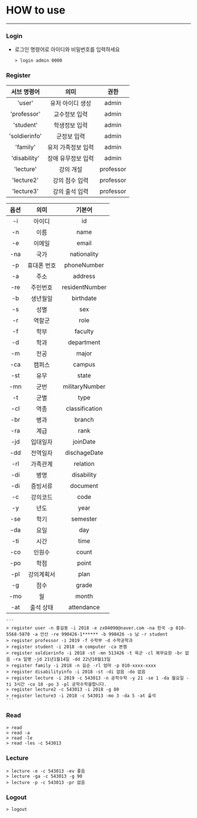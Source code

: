 # HOW to use
----------------
### Login
- 로그인 명령어로 아이디와 비밀번호를 입력하세요
	```
	> login admin 0000
	```
### Register
|서브 명령어|의미|권한|
|:---:|:---:|:---:|
|'user'|유저 아이디 생성|admin|
|'professor'|교수정보 입력|admin|
|'student'|학생정보 입력|admin|
|'soldierinfo'|군정보 입력|admin|
|'family'|유저 가족정보 입력|admin|
|'disability'|장애 유무정보 입력|admin|
|'lecture'|강의 개설|professor|
|'lecture2'|강의 점수 입력|professor|
|'lecture3'|강의 출석 입력|professor|

|옵션|의미|기본어|
|:---:|:---:|:---:|
|-i|아이디|id|
|-n|이름|name|
|-e|이메일|email|
|-na|국가|nationality|
|-p|휴대폰 번호|phoneNumber|
|-a|주소|address|
|-re|주민번호|residentNumber|
|-b|생년월일|birthdate|
|-s|성별|sex|
|-r|역할군|role|
|-f|학부|faculty|
|-d|학과|department|
|-m|전공|major|
|-ca|캠퍼스|campus|
|-st|유무|state|
|-mn|군번|militaryNumber|
|-t|군별|type|
|-cl|역종|classification|
|-br|병과|branch|
|-ra|계급|rank|
|-jd|입대일자|joinDate|
|-dd|전역일자|dischageDate|
|-rl|가족관계|relation|
|-di|병명|disability|
|-di|증빙서류|document|
|-c|강의코드|code|
|-y|년도|year|
|-se|학기|semester|
|-da|요일|day|
|-ti|시간|time|
|-co|인원수|count|
|-po|학점|point|
|-pl|강의계획서|plan|
|-g|점수|grade|
|-mo|월|month|
|-at|출석 상태|attendance|
	```
	> register user -n 홍길동 -i 2018 -e zx04090@naver.com -na 한국 -p 010-5568-5870 -a 안산 -re 990426-1****** -b 990426 -s 남 -r student
	> register professor -i 2019 -f 수학부 -d 수학공학과
	> register student -i 2018 -m computer -ca 본캠
	> register soldierinfo -i 2018 -st -mn 513426 -t 육군 -cl 복무요원 -br 없음 -ra 일병 -jd 21년1월14일 -dd 22년10월13일
	> register family -i 2018 -n 길순 -rl 엄마 -p 010-xxxx-xxxx
	> register disabilityinfo -i 2018 -st -di 없음 -do 없음
	> register lecture -i 2019 -c 543013 -n 공학수학 -y 21 -se 1 -da 월요일 -ti 3시간 -co 18 -po 3 -pl 공학수학을합니다.
	> register lecture2 -c 543013 -i 2018 -g 80
	> register lecture3 -i 2018 -c 543013 -mo 3 -da 5 -at 출석
	```
### Read
	> read
	> read -a
	> read -le
	> read -les -c 543013
### Lecture
	> lecture -e -c 543013 -ev 좋음
	> lecture -ga -c 543013 -g 90
	> lecture -p -c 543013 -pr 없음
### Logout
	> logout
